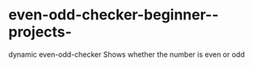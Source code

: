# even-odd-checker-beginner--projects-
dynamic even-odd-checker Shows whether the number is even or odd
